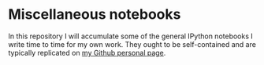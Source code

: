 # Miscellaneous notebooks

In this repository I will accumulate some of the general IPython notebooks I write time to time for my own work. They ought to be self-contained and are typically replicated on [my Github personal page](http://btabibian.github.io/notebooks/misc).
